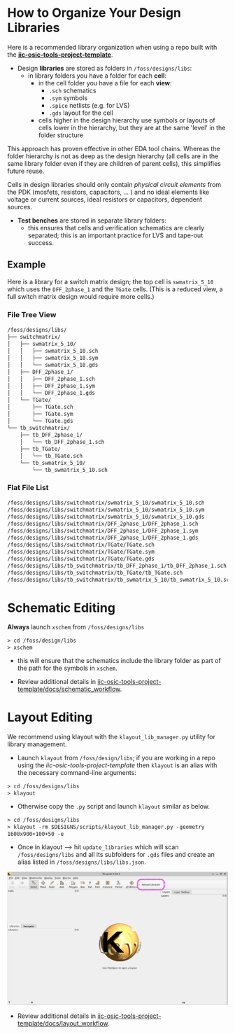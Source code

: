 # How to Organize Your Design Libraries

Here is a recommended library organization when using a repo built with the [**iic-osic-tools-project-template**](https://github.com/Jianxun/iic-osic-tools-project-template).

- Design **libraries** are stored as folders in `/foss/designs/libs`:
  - in library folders you have a folder for each **cell**:
    - in the cell folder you have a file for each **view**:
        - `.sch` schematics
        - `.sym` symbols
        - `.spice` netlists (e.g. for LVS)
        - `.gds` layout for the cell
    - cells higher in the design hierarchy use symbols or layouts of cells lower in the hierarchy, but they are at the same 'level' in the folder structure

This approach has proven effective in other EDA tool chains. Whereas the folder hierarchy is not as deep as the design hierarchy (all cells are in the same library folder even if they are children of parent cells), this simplifies future reuse. 

Cells in design libraries should only contain *physical circuit elements* from the PDK (mosfets, resistors, capacitors, ... ) and no ideal elements like voltage or current sources, ideal resistors or capacitors, dependent sources. 

- **Test benches** are stored in separate library folders:
  - this ensures that cells and verification schematics are clearly separated; this is an important practice for LVS and tape-out success. 

## Example

Here is a library for a switch matrix design; the top cell is `swmatrix_5_10` which uses the `DFF_2phase_1` and the `TGate` cells. (This is a reduced view, a full switch matrix design would require more cells.)

### File Tree View

```
/foss/designs/libs/
├── switchmatrix/
│   ├── swmatrix_5_10/
│   │   ├── swmatrix_5_10.sch
│   │   ├── swmatrix_5_10.sym
│   │   └── swmatrix_5_10.gds
│   ├── DFF_2phase_1/
│   │   ├── DFF_2phase_1.sch
│   │   ├── DFF_2phase_1.sym
│   │   └── DFF_2phase_1.gds
│   └── TGate/
│       ├── TGate.sch
│       ├── TGate.sym
│       └── TGate.gds
└── tb_switchmatrix/
    ├── tb_DFF_2phase_1/
    │   └── tb_DFF_2phase_1.sch
    ├── tb_TGate/
    │   └── tb_TGate.sch
    └── tb_swmatrix_5_10/
        └── tb_swmatrix_5_10.sch
```

### Flat File List

```
/foss/designs/libs/switchmatrix/swmatrix_5_10/swmatrix_5_10.sch
/foss/designs/libs/switchmatrix/swmatrix_5_10/swmatrix_5_10.sym
/foss/designs/libs/switchmatrix/swmatrix_5_10/swmatrix_5_10.gds
/foss/designs/libs/switchmatrix/DFF_2phase_1/DFF_2phase_1.sch
/foss/designs/libs/switchmatrix/DFF_2phase_1/DFF_2phase_1.sym
/foss/designs/libs/switchmatrix/DFF_2phase_1/DFF_2phase_1.gds
/foss/designs/libs/switchmatrix/TGate/TGate.sch
/foss/designs/libs/switchmatrix/TGate/TGate.sym
/foss/designs/libs/switchmatrix/TGate/TGate.gds
/foss/designs/libs/tb_switchmatrix/tb_DFF_2phase_1/tb_DFF_2phase_1.sch
/foss/designs/libs/tb_switchmatrix/tb_TGate/tb_TGate.sch
/foss/designs/libs/tb_switchmatrix/tb_swmatrix_5_10/tb_swmatrix_5_10.sch
```

# Schematic Editing

**Always** launch `xschem` from `/foss/designs/libs`
```
> cd /foss/design/libs
> xschem
```
- this will ensure that the schematics include the library folder as part of the path for the symbols in `xschem`.

- Review additional details in [iic-osic-tools-project-template/docs/schematic_workflow](https://github.com/Jianxun/iic-osic-tools-project-template/blob/main/docs/schematic_workflow.md).

# Layout Editing

We recommend using klayout with the `klayout_lib_manager.py` utility for library management. 

- Launch `klayout` from `/foss/design/libs`; if you are working in a repo using the *iic-osic-tools-project-template* then `klayout` is an alias with the necessary command-line arguments:
```
> cd /foss/designs/libs
> klayout
```
- Otherwise copy the `.py` script and launch `klayout` similar as below. 

```
> cd /foss/designs/libs
> klayout -rm $DESIGNS/scripts/klayout_lib_manager.py -geometry 1600x900+100+50 -e
```

- Once in klayout --> hit `update_libraries` which will scan `/foss/designs/libs` and all its subfolders for `.gds` files and create an alias listed in `/foss/designs/libs/libs.json`. 

![alt text](img/klayout.png)

- Review additional details in [iic-osic-tools-project-template/docs/layout_workflow](https://github.com/Jianxun/iic-osic-tools-project-template/blob/main/docs/layout_workflow.md).
